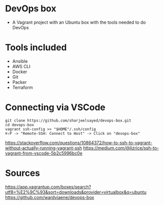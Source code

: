 # DevOps box
* A Vagrant project with an Ubuntu box with the tools needed to do DevOps

# Tools included
* Ansible
* AWS CLI
* Docker
* Git
* Packer
* Terraform

# Connecting via VSCode

```shell
git clone https://github.com/sharjeelsayed/devops-box.git
cd devops-box
vagrant ssh-config >> "$HOME"/.ssh/config
⌘⇧P -> "Remote-SSH: Connect to Host" -> Click on "devops-box"
```

https://stackoverflow.com/questions/10864372/how-to-ssh-to-vagrant-without-actually-running-vagrant-ssh
https://medium.com/@lizrice/ssh-to-vagrant-from-vscode-5b2c5996bc0e

# Sources
https://app.vagrantup.com/boxes/search?utf8=%E2%9C%93&sort=downloads&provider=virtualbox&q=ubuntu
https://github.com/wardviaene/devops-box